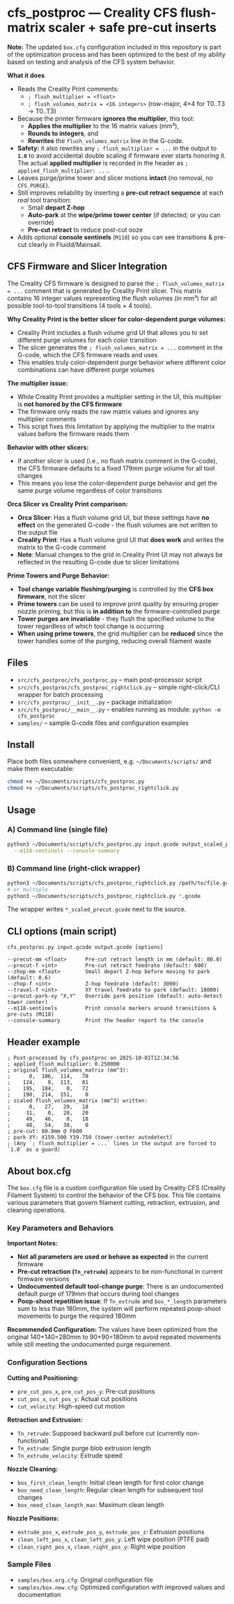 # cfs_postproc — Creality CFS flush-matrix scaler + safe pre-cut inserts

**Note:** The updated `box.cfg` configuration included in this repository is part of the optimization process and has been optimized to the best of my ability based on testing and analysis of the CFS system behavior.

**What it does**
- Reads the Creality Print comments:
  - `; flush_multiplier = <float>`
  - `; flush_volumes_matrix = <16 integers>` (row-major, 4×4 for T0..T3 → T0..T3)
- Because the printer firmware **ignores the multiplier**, this tool:
  - **Applies the multiplier** to the 16 matrix values (mm³),
  - **Rounds to integers**, and
  - **Rewrites** the `flush_volumes_matrix` line in the G-code.
- **Safety:** it also rewrites any `; flush_multiplier = ...` in the output to **`1.0`**
  to avoid accidental double scaling if firmware ever starts honoring it. The actual
  **applied multiplier** is recorded in the header as `; applied_flush_multiplier: ...`.
- Leaves purge/prime tower and slicer motions **intact** (no removal, no `CFS_PURGE`).
- Still improves reliability by inserting a **pre-cut retract sequence** at each *real* tool transition:
  - Small **depart Z-hop**
  - **Auto-park** at the **wipe/prime tower center** (if detected; or you can override)
  - **Pre-cut retract** to reduce post-cut ooze
- Adds optional **console sentinels** (`M118`) so you can see transitions & pre-cut clearly in Fluidd/Mainsail.

## CFS Firmware and Slicer Integration

The Creality CFS firmware is designed to parse the `; flush_volumes_matrix = ...` comment that is generated by Creality Print slicer. This matrix contains 16 integer values representing the flush volumes (in mm³) for all possible tool-to-tool transitions (4 tools × 4 tools).

**Why Creality Print is the better slicer for color-dependent purge volumes:**
- Creality Print includes a flush volume grid UI that allows you to set different purge volumes for each color transition
- The slicer generates the `; flush_volumes_matrix = ...` comment in the G-code, which the CFS firmware reads and uses
- This enables truly color-dependent purge behavior where different color combinations can have different purge volumes

**The multiplier issue:**
- While Creality Print provides a multiplier setting in the UI, this multiplier is **not honored by the CFS firmware**
- The firmware only reads the raw matrix values and ignores any multiplier comments
- This script fixes this limitation by applying the multiplier to the matrix values before the firmware reads them

**Behavior with other slicers:**
- If another slicer is used (i.e., no flush matrix comment in the G-code), the CFS firmware defaults to a fixed 179mm purge volume for all tool changes
- This means you lose the color-dependent purge behavior and get the same purge volume regardless of color transitions

**Orca Slicer vs Creality Print comparison:**
- **Orca Slicer**: Has a flush volume grid UI, but these settings have **no effect** on the generated G-code - the flush volumes are not written to the output file
- **Creality Print**: Has a flush volume grid UI that **does work** and writes the matrix to the G-code comment
- **Note**: Manual changes to the grid in Creality Print UI may not always be reflected in the resulting G-code due to slicer limitations

**Prime Towers and Purge Behavior:**
- **Tool change variable flushing/purging** is controlled by the **CFS box firmware**, not the slicer
- **Prime towers** can be used to improve print quality by ensuring proper nozzle priming, but this is **in addition to** the firmware-controlled purge
- **Tower purges are invariable** - they flush the specified volume to the tower regardless of which tool change is occurring
- **When using prime towers**, the grid multiplier can be **reduced** since the tower handles some of the purging, reducing overall filament waste

## Files
- `src/cfs_postproc/cfs_postproc.py` – main post-processor script
- `src/cfs_postproc/cfs_postproc_rightclick.py` – simple right-click/CLI wrapper for batch processing
- `src/cfs_postproc/__init__.py` – package initialization
- `src/cfs_postproc/__main__.py` – enables running as module: `python -m cfs_postproc`
- `samples/` – sample G-code files and configuration examples

## Install
Place both files somewhere convenient, e.g. `~/Documents/scripts/` and make them executable:
```bash
chmod +x ~/Documents/scripts/cfs_postproc.py
chmod +x ~/Documents/scripts/cfs_postproc_rightclick.py
```

## Usage
### A) Command line (single file)
```bash
python3 ~/Documents/scripts/cfs_postproc.py input.gcode output_scaled_precut.gcode \
  --m118-sentinels --console-summary
```

### B) Command line (right-click wrapper)
```bash
python3 ~/Documents/scripts/cfs_postproc_rightclick.py /path/to/file.gcode
# or multiple
python3 ~/Documents/scripts/cfs_postproc_rightclick.py *.gcode
```
The wrapper writes `*_scaled_precut.gcode` next to the source.

## CLI options (main script)
```
cfs_postproc.py input.gcode output.gcode [options]

--precut-mm <float>      Pre-cut retract length in mm (default: 80.0)
--precut-f <int>         Pre-cut retract feedrate (default: 600)
--zhop-mm <float>        Small depart Z-hop before moving to park (default: 0.6)
--zhop-f <int>           Z-hop feedrate (default: 3000)
--travel-f <int>         XY travel feedrate to park (default: 18000)
--precut-park-xy "X,Y"   Override park position (default: auto-detect tower center)
--m118-sentinels         Print console markers around transitions & pre-cuts (M118)
--console-summary        Print the header report to the console
```

## Header example
```
; Post-processed by cfs_postproc on 2025-10-01T12:34:56
; applied_flush_multiplier: 0.250000
; original flush_volumes_matrix (mm^3):
;      0,  106,  114,   70
;    124,    0,  113,   81
;    195,  184,    0,   72
;    190,  214,  151,    0
; scaled flush_volumes_matrix (mm^3) written:
;      0,   27,   29,   18
;     31,    0,   28,   20
;     49,   46,    0,   18
;     48,   54,   38,    0
; pre-cut: 80.0mm @ F600
; park XY: X159.500 Y39.750 (tower-center autodetect)
; (Any `; flush_multiplier = ...` lines in the output are forced to `1.0` as a guard)
```

## About box.cfg

The `box.cfg` file is a custom configuration file used by Creality CFS (Creality Filament System) to control the behavior of the CFS box. This file contains various parameters that govern filament cutting, retraction, extrusion, and cleaning operations.

### Key Parameters and Behaviors

**Important Notes:**
- **Not all parameters are used or behave as expected** in the current firmware
- **Pre-cut retraction (`Tn_retrude`)** appears to be non-functional in current firmware versions
- **Undocumented default tool-change purge**: There is an undocumented default purge of 179mm that occurs during tool changes
- **Poop-shoot repetition issue**: If `Tn_extrude` and `box_*_length` parameters sum to less than 180mm, the system will perform repeated poop-shoot movements to purge the required 180mm

**Recommended Configuration:**
The values have been optimized from the original 140+140=280mm to 90+90=180mm to avoid repeated movements while still meeting the undocumented purge requirement.

### Configuration Sections

**Cutting and Positioning:**
- `pre_cut_pos_x`, `pre_cut_pos_y`: Pre-cut positions
- `cut_pos_x`, `cut_pos_y`: Actual cut positions
- `cut_velocity`: High-speed cut motion

**Retraction and Extrusion:**
- `Tn_retrude`: Supposed backward pull before cut (currently non-functional)
- `Tn_extrude`: Single purge blob extrusion length
- `Tn_extrude_velocity`: Extrude speed

**Nozzle Cleaning:**
- `box_first_clean_length`: Initial clean length for first color change
- `box_need_clean_length`: Regular clean length for subsequent tool changes
- `box_need_clean_length_max`: Maximum clean length

**Nozzle Positions:**
- `extrude_pos_x`, `extrude_pos_y`, `extrude_pos_z`: Extrusion positions
- `clean_left_pos_x`, `clean_left_pos_y`: Left wipe position (PTFE pad)
- `clean_right_pos_x`, `clean_right_pos_y`: Right wipe position

### Sample Files
- `samples/box.org.cfg`: Original configuration file
- `samples/box.new.cfg`: Optimized configuration with improved values and documentation
